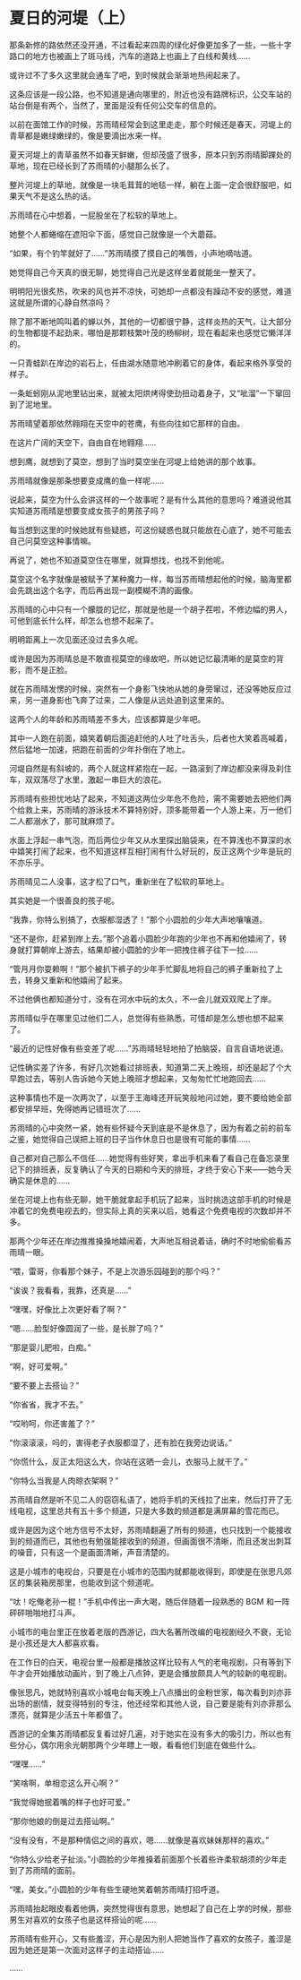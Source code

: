 # 夏日的河堤（上）

那条新修的路依然还没开通，不过看起来四周的绿化好像更加多了一些，一些十字路口的地方也被画上了斑马线，汽车的道路上也画上了白线和黄线……

或许过不了多久这里就会通车了吧，到时候就会渐渐地热闹起来了。

这条应该是一段公路，也不知道是通向哪里的，附近也没有路牌标识，公交车站的站台倒是有两个，当然了，里面是没有任何公交车的信息的。

以前在面馆工作的时候，苏雨晴经常会到这里走走，那个时候还是春天，河堤上的青草都是嫩绿嫩绿的，像是要滴出水来一样。

夏天河堤上的青草虽然不如春天鲜嫩，但却茂盛了很多，原本只到苏雨晴脚踝处的草地，现在已经长到了苏雨晴的小腿那么长了。

整片河堤上的草地，就像是一块毛茸茸的地毯一样，躺在上面一定会很舒服吧，如果天气不是这么热的话。

苏雨晴在心中想着，一屁股坐在了松软的草地上。

她整个人都蜷缩在遮阳伞下面，感觉自己就像是一个大蘑菇。

“如果，有个钓竿就好了……”苏雨晴摸了摸自己的嘴唇，小声地嘀咕道。

她觉得自己今天真的很无聊，她觉得自己光是这样坐着就能坐一整天了。

明明阳光很炙热，吹来的风也并不凉快，可她却一点都没有躁动不安的感觉，难道这就是所谓的心静自然凉吗？

除了那不断地鸣叫着的蝉以外，其他的一切都很宁静，这样炎热的天气，让大部分的生物都提不起劲来，哪怕是那颗枝繁叶茂的杨柳树，现在看起来也感觉它懒洋洋的。

一只青蛙趴在岸边的岩石上，任由湖水随意地冲刷着它的身体，看起来格外享受的样子。

一条蚯蚓刚从泥地里钻出来，就被太阳烘烤得使劲扭动着身子，又“呲溜”一下窜回到了泥地里。

苏雨晴望着那依然翱翔在天空中的苍鹰，有些向往如它那样的自由。

在这片广阔的天空下，自由自在地翱翔……

想到鹰，就想到了莫空，想到了当时莫空坐在河堤上给她讲的那个故事。

苏雨晴就像是那条想要变成鹰的鱼一样呢……

说起来，莫空为什么会讲这样的一个故事呢？是有什么其他的意思吗？难道说他其实知道苏雨晴是想要变成女孩子的男孩子吗？

每当想到这里的时候她就有些疑惑，可这份疑惑也就只能放在心底了，她不可能去自己问莫空这种事情嘛。

再说了，她也不知道莫空住在哪里，就算想找，也找不到他呢。

莫空这个名字就像是被赋予了某种魔力一样，每当苏雨晴想起他的时候，脑海里都会先跳出这个名字，而后再出现一副模糊不清的画像。

苏雨晴的心中只有一个朦胧的记忆，那就是他是一个胡子茬啦，不修边幅的男人，可他到底长什么样，却怎么也想不起来了。

明明距离上一次见面还没过去多久呢。

或许是因为苏雨晴总是不敢直视莫空的缘故吧，所以她记忆最清晰的是莫空的背影，而不是正脸。

就在苏雨晴发愣的时候，突然有一个身影飞快地从她的身旁窜过，还没等她反应过来，另一道身影也飞奔了过来，二人像是从远处追到这里来的。

这两个人的年龄和苏雨晴差不多大，应该都算是少年吧。

其中一人跑在前面，嬉笑着朝后面追赶他的人吐了吐舌头，后者也大笑着高喊着，然后猛地一加速，把跑在前面的少年扑倒在了地上。

河堤自然是有斜坡的，两个人就这样紧抱在一起，一路滚到了岸边都没来得及刹住车，双双落尽了水里，激起一串巨大的浪花。

苏雨晴有些担忧地站了起来，不知道这两位少年危不危险，需不需要她去把他们两个给救上来，苏雨晴的游泳技术不算特别好，顶多能带着一个人游上来，万一他们二人都溺水了，那可就麻烦了。

水面上浮起一串气泡，而后两位少年又从水里探出脑袋来，在不算浅也不算深的水中嬉笑打闹了起来，也不知道这样互相打闹有什么好玩的，反正这两个少年是玩的不亦乐乎。

苏雨晴见二人没事，这才松了口气，重新坐在了松软的草地上。

其实她是一个很善良的孩子呢。

“我靠，你特么别搞了，衣服都湿透了！”那个小圆脸的少年大声地嚷嚷道。

“还不是你，赶紧到岸上去。”那个追着小圆脸少年跑的少年也不再和他嬉闹了，转身就打算朝岸上游去，结果却被小圆脸的少年一把拽住裤子往下一拉……

“管月月你耍赖啊！”那个被扒下裤子的少年手忙脚乱地将自己的裤子重新拉了上去，转身又重新和他嬉闹了起来。

不过他俩也都知道分寸，没有在河水中玩的太久，不一会儿就双双爬上了岸。

苏雨晴似乎在哪里见过他们二人，总觉得有些熟悉，可惜却是怎么想也想不起来了。

“最近的记性好像有些变差了呢……”苏雨晴轻轻地拍了拍脑袋，自言自语地说道。

记性确实差了许多，有好几次她看过排班表，知道第二天上晚班，却还是起了个大早跑过去，等别人告诉她今天她上晚班才想起来，又匆匆忙忙地跑回去……

这种事情也不是一次两次了，以至于王海峰还开玩笑般地问过她，要不要给她全部都安排早班，免得她再记错班次了……

苏雨晴的心中突然一紧，她有些怀疑今天到底是不是休息了，因为有着之前的前车之鉴，她觉得自己误把上班的日子当作休息日也是很有可能的事情……

自己都对自己那么不信任……她觉得有些好笑，拿出手机来看了看自己在备忘录里记下的排班表，反复确认了今天的日期和今天的排班，才终于安心下来——她今天确实是休息的……

坐在河堤上也有些无聊，她干脆就拿起手机玩了起来，当时挑选这部手机的时候是冲着它的免费电视去的，但实际上真的买来以后，她看这个免费电视的次数却并不多。

那两个少年还在岸边推推搡搡地嬉闹着，大声地互相说着话，确时不时地偷偷看苏雨晴一眼。

“喂，雷哥，你看那个妹子，不是上次游乐园碰到的那个吗？”

“诶诶？我看看，我靠，还真是……”

“嘿嘿，好像比上次更好看了啊？”

“嗯……脸型好像圆润了一些，是长胖了吗？”

“那是婴儿肥啦，白痴。”

“啊，好可爱啊。”

“要不要上去搭讪？”

“你省省，我才不去。”

“哎哟呵，你还害羞了？”

“你滚滚滚，吗的，害得老子衣服都湿了，还有脸在我旁边说话。”

“你慌什么，反正太阳这么大，你站在这晒一会儿，衣服马上就干了。”

“你特么当我是人肉晾衣架啊？”

苏雨晴自然是听不见二人的窃窃私语了，她将手机的天线拉了出来，然后打开了无线电视，这里总共有五十多个频道，只是大多数的频道都是满屏幕的雪花而已。

或许是因为这个地方信号不太好，苏雨晴翻遍了所有的频道，也只找到一个能接收到的频道而已，其他也有勉强能接收到的频道，但画面很不清晰，而且还发出刺耳的噪音，只有这一个是画面清晰，声音清楚的。

这是小城市的电视台，只要是在小城市的范围内就都能收得到，即使是在张思凡郊区的集装箱房那里，也能收到这个频道呢。

“呔！吃俺老孙一棍！”手机中传出一声大喝，随后伴随着一段熟悉的 BGM 和一阵砰砰啪啪地打斗声。

小城市的电台里正在放着老版的西游记，四大名著所改编的电视剧经久不衰，无论是小孩还是大人都喜欢看。

在工作日的白天，电视台里一般都是播放这样比较有人气的老电视剧，只有等到下午才会开始播放动画片，到了晚上八点钟，更是会播放颇具人气的较新的电视剧。

像张思凡，她就特别喜欢小城电台每天晚上八点播出的金粉世家，每次看到刘亦菲出场的剧情，就变得特别的专注，他还经常和其他人说，自己要是能有刘亦菲那么漂亮，就算是少活五十年都值了。

西游记的全集苏雨晴都反复看过好几遍，对于她实在没有多大的吸引力，所以也有些分心，偶尔用余光朝那两个少年瞟上一眼，看看他们到底在做些什么。

“嘿嘿……”

“笑啥啊，单相恋这么开心啊？”

“我觉得她抿着嘴的样子也好可爱。”

“那你他娘的倒是过去搭讪啊。”

“没有没有，不是那种情侣之间的喜欢，嗯……就像是喜欢妹妹那样的喜欢。”

“你特么少给老子扯淡。”小圆脸的少年推搡着前面那个长着些许柔软胡须的少年走到了苏雨晴的面前。

“嘿，美女。”小圆脸的少年有些生硬地笑着朝苏雨晴打招呼道。

苏雨晴抬起眼皮看着他俩，突然觉得很有意思，她想起了自己在上学的时候，那些男生对喜欢的女孩子也是这样搭讪的呢……

苏雨晴有些开心，又有些羞涩，开心是因为别人把她当作了喜欢的女孩子，羞涩是因为她还是第一次面对这样子的主动搭讪……

……
